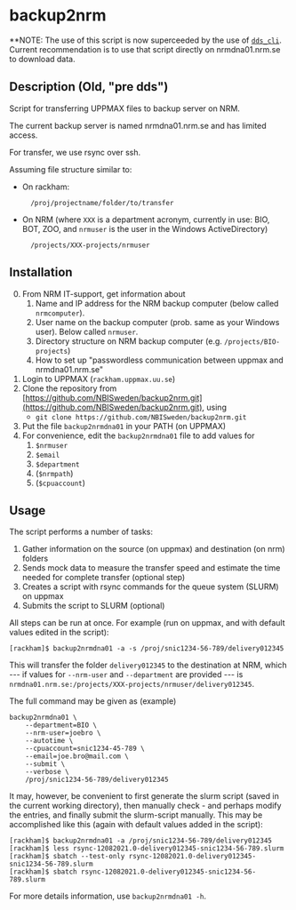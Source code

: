 # backup2nrm

**NOTE: The use of this script is now superceeded by the use
of [`dds_cli`](https://scilifelabdatacentre.github.io/dds_cli/).
Current recommendation is to use that script directly on nrmdna01.nrm.se to download data.

## Description (Old, "pre dds")

Script for transferring UPPMAX files to backup server on NRM.

The current backup server is named nrmdna01.nrm.se and has limited access.

For transfer, we use rsync over ssh.

Assuming file structure similar to:

- On rackham:

        /proj/projectname/folder/to/transfer

- On NRM (where `XXX` is a department acronym, currently in use: BIO, BOT, ZOO,
  and `nrmuser` is the user in the Windows ActiveDirectory)

        /projects/XXX-projects/nrmuser

## Installation

0. From NRM IT-support, get information about
    1. Name and IP address for the NRM backup computer (below called
       `nrmcomputer`).
    2. User name on the backup computer (prob. same as your Windows user).
       Below called `nrmuser`.
    3. Directory structure on NRM backup computer (e.g.
       `/projects/BIO-projects`)
    4. How to set up "passwordless communication between uppmax and
       nrmdna01.nrm.se"
1. Login to UPPMAX (`rackham.uppmax.uu.se`)
2. Clone the repository from
[https://github.com/NBISweden/backup2nrm.git](https://github.com/NBISweden/backup2nrm.git),
using
    - `git clone https://github.com/NBISweden/backup2nrm.git`
3. Put the file `backup2nrmdna01` in your PATH (on UPPMAX)
4. For convenience, edit the `backup2nrmdna01` file to add values for
    1. `$nrmuser`
    2. `$email`
    3. `$department`
    4. (`$nrmpath`)
    5. (`$cpuaccount`)

## Usage

The script performs a number of tasks:

1. Gather information on the source (on uppmax) and destination (on nrm)
   folders
2. Sends mock data to measure the transfer speed and estimate the time needed
   for complete transfer (optional step)
3. Creates a script with rsync commands for the queue system (SLURM) on uppmax
4. Submits the script to SLURM (optional)

All steps can be run at once. For example (run on uppmax, and with default
values edited in the script):

    [rackham]$ backup2nrmdna01 -a -s /proj/snic1234-56-789/delivery012345

This will transfer the folder `delivery012345` to the destination at NRM, which
--- if values for `--nrm-user` and `--department` are provided --- is
`nrmdna01.nrm.se:/projects/XXX-projects/nrmuser/delivery012345`.

The full command may be given as (example)

    backup2nrmdna01 \
        --department=BIO \
        --nrm-user=joebro \
        --autotime \
        --cpuaccount=snic1234-45-789 \
        --email=joe.bro@mail.com \
        --submit \
        --verbose \
        /proj/snic1234-56-789/delivery012345

It may, however, be convenient to first generate the slurm script (saved in the
current working directory), then manually check - and perhaps modify the
entries, and finally submit the slurm-script manually.  This may be
accomplished like this (again with default values added in the script):

    [rackham]$ backup2nrmdna01 -a /proj/snic1234-56-789/delivery012345
    [rackham]$ less rsync-12082021.0-delivery012345-snic1234-56-789.slurm
    [rackham]$ sbatch --test-only rsync-12082021.0-delivery012345-snic1234-56-789.slurm
    [rackham]$ sbatch rsync-12082021.0-delivery012345-snic1234-56-789.slurm

For more details information, use `backup2nrmdna01 -h`.

